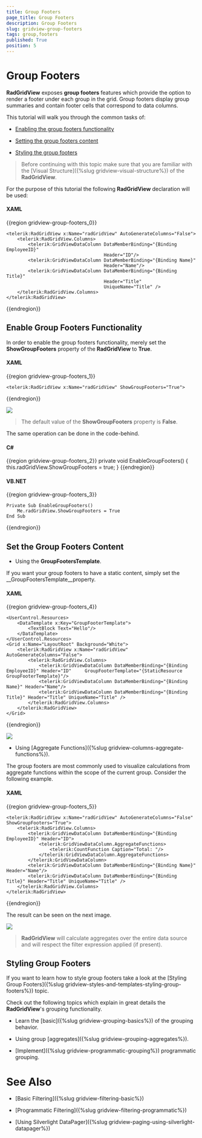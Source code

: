 ```yaml
---
title: Group Footers
page_title: Group Footers
description: Group Footers
slug: gridview-group-footers
tags: group,footers
published: True
position: 5
---
```


# Group Footers

__RadGridView__ exposes __group footers__ features which provide the option to render a footer under each group in the grid. Group footers display group summaries and contain footer cells that correspond to data columns.

This tutorial will walk you through the common tasks of:

* [Enabling the group footers functionality](#Enable_Group_Footers_Functionality)

* [Setting the group footers content](#Set_the_Group_Footers_Content)

* [Styling the group footers](#Styling_Group_Footers)

>Before continuing with this topic make sure that you are familiar with the [Visual Structure]({%slug gridview-visual-structure%}) of the __RadGridView__.

For the purpose of this tutorial the following __RadGridView__ declaration will be used:

#### __XAML__

{{region gridview-group-footers_0}}

	<telerik:RadGridView x:Name="radGridView" AutoGenerateColumns="False">
	    <telerik:RadGridView.Columns>
	        <telerik:GridViewDataColumn DataMemberBinding="{Binding EmployeeID}"
	                                    Header="ID"/>
	        <telerik:GridViewDataColumn DataMemberBinding="{Binding Name}"
	                                    Header="Name"/>
	        <telerik:GridViewDataColumn DataMemberBinding="{Binding Title}"
                                        Header="Title"
                                        UniqueName="Title" />
	    </telerik:RadGridView.Columns>
	</telerik:RadGridView>
{{endregion}}

## Enable Group Footers Functionality

In order to enable the group footers functionality, merely set the __ShowGroupFooters__ property of the __RadGridView__ to __True__.

#### __XAML__

{{region gridview-group-footers_1}}

	<telerik:RadGridView x:Name="radGridView" ShowGroupFooters="True">
{{endregion}}

![](images/RadGridView_Grouping_GroupFooters_010.png)

>The default value of the __ShowGroupFooters__ property is __False__.

The same operation can be done in the code-behind.

#### __C#__

{{region gridview-group-footers_2}}
	private void EnableGroupFooters()
	{
	    this.radGridView.ShowGroupFooters = true;
	}
{{endregion}}

#### __VB.NET__

{{region gridview-group-footers_3}}

	Private Sub EnableGroupFooters()
	    Me.radGridView.ShowGroupFooters = True
	End Sub
{{endregion}}

## Set the Group Footers Content

* Using the __GroupFootersTemplate__.

If you want your group footers to have a static content, simply set the __GroupFootersTemplate__property.

#### __XAML__

{{region gridview-group-footers_4}}

	<UserControl.Resources>
	    <DataTemplate x:Key="GroupFooterTemplate">
	        <TextBlock Text="Hello"/>
	    </DataTemplate>
	</UserControl.Resources>
	<Grid x:Name="LayoutRoot" Background="White">
	    <telerik:RadGridView x:Name="radGridView" AutoGenerateColumns="False">
	        <telerik:RadGridView.Columns>
	            <telerik:GridViewDataColumn DataMemberBinding="{Binding EmployeeID}" Header="ID"     GroupFooterTemplate="{StaticResource GroupFooterTemplate}"/>
	            <telerik:GridViewDataColumn DataMemberBinding="{Binding Name}" Header="Name"/>
	            <telerik:GridViewDataColumn DataMemberBinding="{Binding Title}" Header="Title" UniqueName="Title" />
	        </telerik:RadGridView.Columns>
	    </telerik:RadGridView>
	</Grid>
{{endregion}}


![](images/RadGridView_Grouping_GroupFooters_020.png)


* Using [Aggregate Functions]({%slug gridview-columns-aggregate-functions%}).

The group footers are most commonly used to visualize calculations from aggregate functions within the scope of the current group. Consider the following example.

#### __XAML__

{{region gridview-group-footers_5}}

	<telerik:RadGridView x:Name="radGridView" AutoGenerateColumns="False" ShowGroupFooters="True">
	    <telerik:RadGridView.Columns>
	        <telerik:GridViewDataColumn DataMemberBinding="{Binding EmployeeID}" Header="ID">
	            <telerik:GridViewDataColumn.AggregateFunctions>
	                <telerik:CountFunction Caption="Total: "/>
	            </telerik:GridViewDataColumn.AggregateFunctions>
	        </telerik:GridViewDataColumn>
	        <telerik:GridViewDataColumn DataMemberBinding="{Binding Name}" Header="Name"/>
	        <telerik:GridViewDataColumn DataMemberBinding="{Binding Title}" Header="Title" UniqueName="Title" />
	    </telerik:RadGridView.Columns>
	</telerik:RadGridView>
{{endregion}}

The result can be seen on the next image.

![](images/RadGridView_Grouping_GroupFooters_030.png)

>__RadGridView__ will calculate aggregates over the entire data source and will respect the filter expression applied (if present).

## Styling Group Footers

If you want to learn how to style group footers take a look at the [Styling Group Footers]({%slug gridview-styles-and-templates-styling-group-footers%}) topic.


Check out the following topics which explain in great details the __RadGridView__'s grouping functionality.

* Learn the [basic]({%slug gridview-grouping-basics%}) of the grouping behavior.

* Using group [aggregates]({%slug gridview-grouping-aggregates%}).

* [Implement]({%slug gridview-programmatic-grouping%}) programmatic grouping.

# See Also

 * [Basic Filtering]({%slug gridview-filtering-basic%})

 * [Programmatic Filtering]({%slug gridview-filtering-programmatic%})

 * [Using Silverlight DataPager]({%slug gridview-paging-using-silverlight-datapager%})
